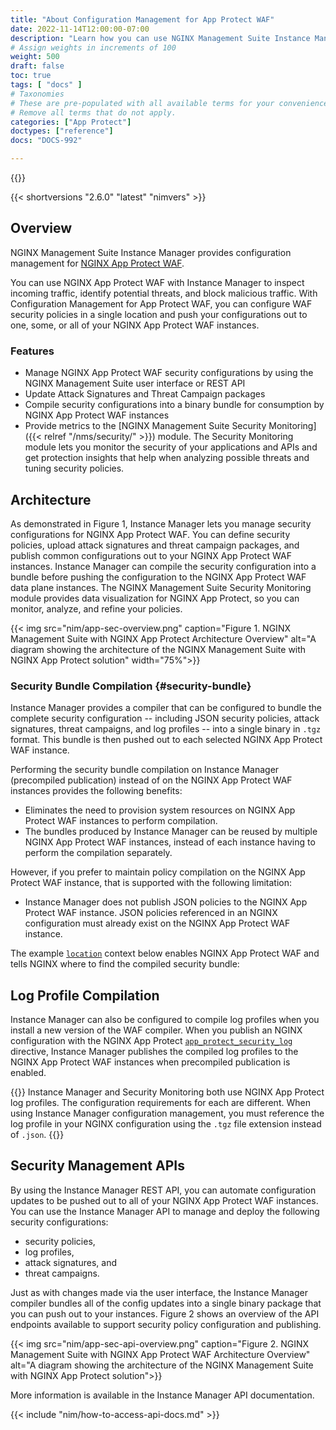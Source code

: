 ```yaml
---
title: "About Configuration Management for App Protect WAF"
date: 2022-11-14T12:00:00-07:00
description: "Learn how you can use NGINX Management Suite Instance Manager to configure NGINX App Protect WAF security policies."
# Assign weights in increments of 100
weight: 500
draft: false
toc: true
tags: [ "docs" ]
# Taxonomies
# These are pre-populated with all available terms for your convenience.
# Remove all terms that do not apply.
categories: ["App Protect"]
doctypes: ["reference"]
docs: "DOCS-992"

---
```

{{<custom-styles>}}

{{< shortversions "2.6.0" "latest" "nimvers" >}}
  
## Overview

NGINX Management Suite Instance Manager provides configuration management for [NGINX App Protect WAF](https://www.nginx.com/products/nginx-app-protect/web-application-firewall/). 

You can use NGINX App Protect WAF with Instance Manager to inspect incoming traffic, identify potential threats, and block malicious traffic. With Configuration Management for App Protect WAF, you can configure WAF security policies in a single location and push your configurations out to one, some, or all of your NGINX App Protect WAF instances.

### Features

- Manage NGINX App Protect WAF security configurations by using the NGINX Management Suite user interface or REST API
- Update Attack Signatures and Threat Campaign packages 
- Compile security configurations into a binary bundle for consumption by NGINX App Protect WAF instances
- Provide metrics to the [NGINX Management Suite Security Monitoring]({{< relref "/nms/security/" >}}) module. The Security Monitoring module lets you monitor the security of your applications and APIs and get protection insights that help when analyzing possible threats and tuning security policies.

## Architecture

As demonstrated in Figure 1, Instance Manager lets you manage security configurations for NGINX App Protect WAF. You can define security policies, upload attack signatures and threat campaign packages, and publish common configurations out to your NGINX App Protect WAF instances. Instance Manager can compile the security configuration into a bundle before pushing the configuration to the NGINX App Protect WAF data plane instances. The NGINX Management Suite Security Monitoring module provides data visualization for NGINX App Protect, so you can monitor, analyze, and refine your policies. 

{{< img src="nim/app-sec-overview.png" caption="Figure 1. NGINX Management Suite with NGINX App Protect Architecture Overview" alt="A diagram showing the architecture of the NGINX Management Suite with NGINX App Protect solution" width="75%">}}

### Security Bundle Compilation {#security-bundle}

Instance Manager provides a compiler that can be configured to bundle the complete security configuration -- including JSON security policies, attack signatures, threat campaigns, and log profiles -- into a single binary in `.tgz` format. This bundle is then pushed out to each selected NGINX App Protect WAF instance.

Performing the security bundle compilation on Instance Manager (precompiled publication) instead of on the NGINX App Protect WAF instances provides the following benefits:

- Eliminates the need to provision system resources on NGINX App Protect WAF instances to perform compilation.
- The bundles produced by Instance Manager can be reused by multiple NGINX App Protect WAF instances, instead of each instance having to perform the compilation separately.

However, if you prefer to maintain policy compilation on the NGINX App Protect WAF instance, that is supported with the following limitation:
- Instance Manager does not publish JSON policies to the NGINX App Protect WAF instance. JSON policies referenced in an NGINX configuration must already exist on the NGINX App Protect WAF instance. 

The example [`location`](https://nginx.org/en/docs/http/ngx_http_core_module.html#location) context below enables NGINX App Protect WAF and tells NGINX where to find the compiled security bundle:

## Log Profile Compilation

Instance Manager can also be configured to compile log profiles when you install a new version of the WAF compiler. When you publish an NGINX configuration with the NGINX App Protect [`app_protect_security_log`](https://docs.nginx.com/nginx-app-protect/logging-overview/security-log/#app_protect_security_log) directive, Instance Manager publishes the compiled log profiles to the NGINX App Protect WAF instances when precompiled publication is enabled.

{{<important>}}
Instance Manager and Security Monitoring both use NGINX App Protect log profiles. The configuration requirements for each are different. When using Instance Manager configuration management, you must reference the log profile in your NGINX configuration using the `.tgz` file extension instead of `.json`.
{{</important>}}

## Security Management APIs

By using the Instance Manager REST API, you can automate configuration updates to be pushed out to all of your NGINX App Protect WAF instances. You can use the Instance Manager API to manage and deploy the following security configurations:

- security policies,
- log profiles,
- attack signatures, and
- threat campaigns.

Just as with changes made via the user interface, the Instance Manager compiler bundles all of the config updates into a single binary package that you can push out to your instances. Figure 2 shows an overview of the API endpoints available to support security policy configuration and publishing. 

{{< img src="nim/app-sec-api-overview.png" caption="Figure 2. NGINX Management Suite with NGINX App Protect WAF Architecture Overview" alt="A diagram showing the architecture of the NGINX Management Suite with NGINX App Protect solution">}}

More information is available in the Instance Manager API documentation.  

{{< include "nim/how-to-access-api-docs.md" >}}
